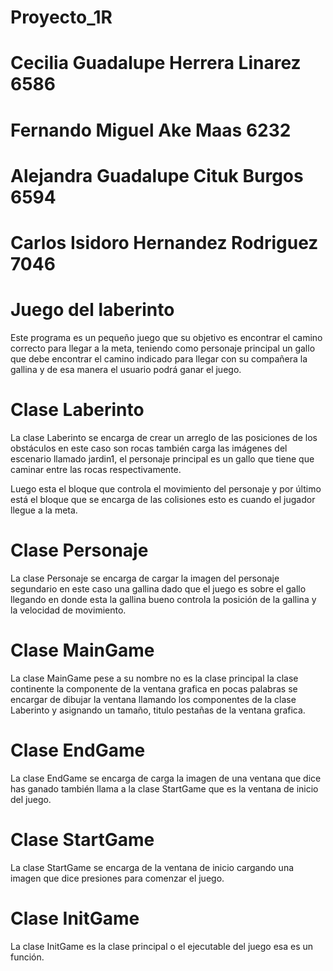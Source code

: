# Proyecto_1R

# Cecilia Guadalupe Herrera Linarez 6586
# Fernando Miguel Ake Maas 6232
# Alejandra Guadalupe Cituk Burgos 6594
# Carlos Isidoro Hernandez Rodriguez 7046

# Juego del laberinto
Este programa es un pequeño juego que su objetivo es encontrar el camino correcto para llegar a la meta, teniendo como personaje principal un gallo que debe encontrar el camino indicado para llegar con su compañera la gallina y de esa manera el usuario podrá ganar el juego.

# Clase Laberinto
La clase Laberinto se encarga de crear un arreglo de las posiciones de los obstáculos en este caso son rocas también carga las imágenes del escenario llamado jardin1, el personaje principal es un gallo que tiene que caminar entre las rocas respectivamente.

Luego esta el bloque que controla el movimiento del personaje y por último está el bloque que se encarga de las colisiones esto es cuando el jugador llegue a la meta.

# Clase Personaje
La clase Personaje se encarga de cargar la imagen del personaje segundario en este caso una gallina dado que el juego es sobre el gallo llegando en donde esta la gallina bueno controla la posición de la gallina y la velocidad de movimiento.

# Clase MainGame
La clase MainGame pese a su nombre no es la clase principal la clase continente la componente de la ventana grafica en pocas palabras se encargar de dibujar la ventana llamando los componentes de la clase Laberinto y asignando un tamaño, titulo pestañas de la ventana grafica.

# Clase EndGame
La clase EndGame se encarga de carga la imagen de una ventana que dice has ganado también llama a la clase StartGame que es la ventana de inicio del juego.

# Clase StartGame
La clase StartGame se encarga de la ventana de inicio cargando una imagen que dice presiones para comenzar el juego.

# Clase InitGame
La clase InitGame es la clase principal o el ejecutable del juego esa es un función.


